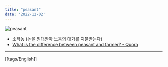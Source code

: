 ```yaml
---
title: "peasant"
date: '2022-12-02'
---
```

![peasant](https://static.wikia.nocookie.net/gems-of-war/images/c/c3/Troop_Peasant.png)
- 소작농 (논을 임대받아 노동의 대가를 지불받는다)
- [What is the difference between peasant and farmer? - Quora](https://www.quora.com/What-is-the-difference-between-peasant-and-farmer)
---
[[tags/English]]
